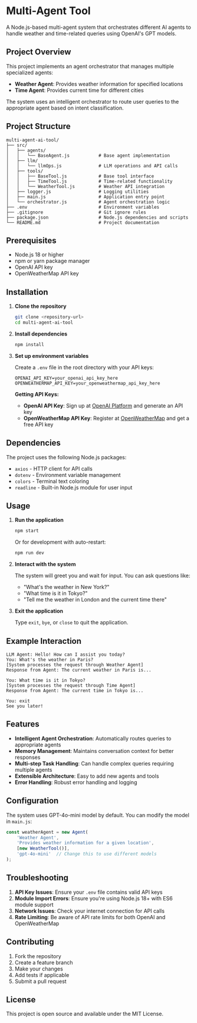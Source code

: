 # Multi-Agent Tool

A Node.js-based multi-agent system that orchestrates different AI agents to handle weather and time-related queries using OpenAI's GPT models.

## Project Overview

This project implements an agent orchestrator that manages multiple specialized agents:
- **Weather Agent**: Provides weather information for specified locations
- **Time Agent**: Provides current time for different cities

The system uses an intelligent orchestrator to route user queries to the appropriate agent based on intent classification.

## Project Structure

```
multi-agent-ai-tool/
├── src/
│   ├── agents/
│   │   └── BaseAgent.js           # Base agent implementation
│   ├── llm/
│   │   └── llmOps.js              # LLM operations and API calls
│   ├── tools/
│   │   ├── BaseTool.js            # Base tool interface
│   │   ├── TimeTool.js            # Time-related functionality
│   │   └── WeatherTool.js         # Weather API integration
│   ├── logger.js                  # Logging utilities
│   ├── main.js                    # Application entry point
│   └── orchestrator.js            # Agent orchestration logic
├── .env                           # Environment variables
├── .gitignore                     # Git ignore rules
├── package.json                   # Node.js dependencies and scripts
└── README.md                      # Project documentation
```

## Prerequisites

- Node.js 18 or higher
- npm or yarn package manager
- OpenAI API key
- OpenWeatherMap API key

## Installation

1. **Clone the repository**
   ```bash
   git clone <repository-url>
   cd multi-agent-ai-tool
   ```

2. **Install dependencies**
   ```bash
   npm install
   ```

4. **Set up environment variables**
   
   Create a `.env` file in the root directory with your API keys:
   ```env
   OPENAI_API_KEY=your_openai_api_key_here
   OPENWEATHERMAP_API_KEY=your_openweathermap_api_key_here
   ```

   **Getting API Keys:**
   - **OpenAI API Key**: Sign up at [OpenAI Platform](https://platform.openai.com/) and generate an API key
   - **OpenWeatherMap API Key**: Register at [OpenWeatherMap](https://openweathermap.org/api) and get a free API key

## Dependencies

The project uses the following Node.js packages:

- `axios` - HTTP client for API calls
- `dotenv` - Environment variable management
- `colors` - Terminal text coloring
- `readline` - Built-in Node.js module for user input

## Usage

1. **Run the application**
   ```bash
   npm start
   ```
   
   Or for development with auto-restart:
   ```bash
   npm run dev
   ```

3. **Interact with the system**
   
   The system will greet you and wait for input. You can ask questions like:
   - "What's the weather in New York?"
   - "What time is it in Tokyo?"
   - "Tell me the weather in London and the current time there"

4. **Exit the application**
   
   Type `exit`, `bye`, or `close` to quit the application.

## Example Interaction

```
LLM Agent: Hello! How can I assist you today?
You: What's the weather in Paris?
[System processes the request through Weather Agent]
Response from Agent: The current weather in Paris is...

You: What time is it in Tokyo?
[System processes the request through Time Agent]
Response from Agent: The current time in Tokyo is...

You: exit
See you later!
```

## Features

- **Intelligent Agent Orchestration**: Automatically routes queries to appropriate agents
- **Memory Management**: Maintains conversation context for better responses
- **Multi-step Task Handling**: Can handle complex queries requiring multiple agents
- **Extensible Architecture**: Easy to add new agents and tools
- **Error Handling**: Robust error handling and logging

## Configuration

The system uses GPT-4o-mini model by default. You can modify the model in `main.js`:

```javascript
const weatherAgent = new Agent(
    'Weather Agent',
    'Provides weather information for a given location',
    [new WeatherTool()],
    'gpt-4o-mini'  // Change this to use different models
);
```

## Troubleshooting

1. **API Key Issues**: Ensure your `.env` file contains valid API keys
2. **Module Import Errors**: Ensure you're using Node.js 18+ with ES6 module support
3. **Network Issues**: Check your internet connection for API calls
4. **Rate Limiting**: Be aware of API rate limits for both OpenAI and OpenWeatherMap

## Contributing

1. Fork the repository
2. Create a feature branch
3. Make your changes
4. Add tests if applicable
5. Submit a pull request

## License

This project is open source and available under the MIT License.